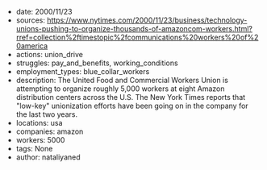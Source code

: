 - date: 2000/11/23
- sources: https://www.nytimes.com/2000/11/23/business/technology-unions-pushing-to-organize-thousands-of-amazoncom-workers.html?rref=collection%2ftimestopic%2fcommunications%20workers%20of%20america
- actions: union_drive
- struggles: pay_and_benefits, working_conditions
- employment_types: blue_collar_workers
- description: The United Food and Commercial Workers Union is attempting to organize roughly 5,000 workers at eight Amazon distribution centers across the U.S. The New York Times reports that "low-key" unionization efforts have been going on in the company for the last two years.
- locations: usa
- companies: amazon
- workers: 5000
- tags: None
- author: nataliyaned
